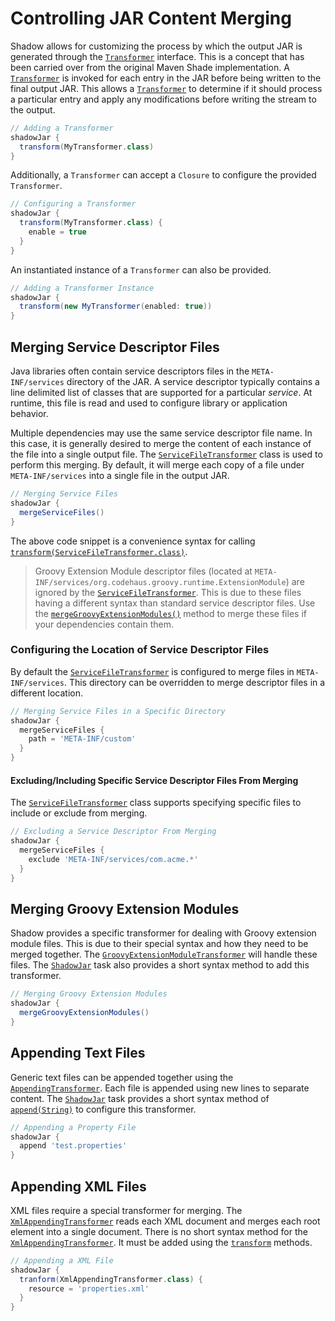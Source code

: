 # Controlling JAR Content Merging

Shadow allows for customizing the process by which the output JAR is generated through the
[`Transformer`](http://imperceptiblethoughts.com/shadow-new-site/api/com/github/jengelman/gradle/plugins/shadow/transformers/Transformer.html) interface.
This is a concept that has been carried over from the original Maven Shade implementation.
A [`Transformer`](http://imperceptiblethoughts.com/shadow-new-site/api/com/github/jengelman/gradle/plugins/shadow/transformers/Transformer.html) is invoked for each 
entry in the JAR before being written to the final output JAR.
This allows a [`Transformer`](http://imperceptiblethoughts.com/shadow-new-site/api/com/github/jengelman/gradle/plugins/shadow/transformers/Transformer.html) to 
determine if it should process a particular entry and apply any modifications before writing the stream to the output.

```groovy
// Adding a Transformer
shadowJar {
  transform(MyTransformer.class)
}
```

Additionally, a `Transformer` can accept a `Closure` to configure the provided `Transformer`.

```groovy
// Configuring a Transformer
shadowJar {
  transform(MyTransformer.class) {
    enable = true
  }
}
```

An instantiated instance of a `Transformer` can also be provided.

```groovy
// Adding a Transformer Instance
shadowJar {
  transform(new MyTransformer(enabled: true))
}
```

## Merging Service Descriptor Files

Java libraries often contain service descriptors files in the `META-INF/services` directory of the JAR.
A service descriptor typically contains a line delimited list of classes that are supported for a particular _service_.
At runtime, this file is read and used to configure library or application behavior.

Multiple dependencies may use the same service descriptor file name.
In this case, it is generally desired to merge the content of each instance of the file into a single output file.
The [`ServiceFileTransformer`](http://imperceptiblethoughts.com/shadow-new-site/api/com/github/jengelman/gradle/plugins/shadow/transformers/ServiceFileTransformer.html) 
class is used to perform this merging. By default, it will merge each copy of a file under `META-INF/services` into a 
single file in the output JAR.

```groovy
// Merging Service Files
shadowJar {
  mergeServiceFiles()
}
```

The above code snippet is a convenience syntax for calling
[`transform(ServiceFileTransformer.class)`](http://imperceptiblethoughts.com/shadow-new-site/api/com/github/jengelman/gradle/plugins/shadow/tasks/ShadowJar.html#transform(Class<?%20extends%20Transformer>)).

> Groovy Extension Module descriptor files (located at `META-INF/services/org.codehaus.groovy.runtime.ExtensionModule`)
are ignored by the [`ServiceFileTransformer`](http://imperceptiblethoughts.com/shadow-new-site/api/com/github/jengelman/gradle/plugins/shadow/transformers/ServiceFileTransformer.html).
This is due to these files having a different syntax than standard service descriptor files.
Use the [`mergeGroovyExtensionModules()`](http://imperceptiblethoughts.com/shadow-new-site/api/com/github/jengelman/gradle/plugins/shadow/tasks/ShadowJar.html#mergeGroovyExtensionModules()) method to merge
these files if your dependencies contain them.

### Configuring the Location of Service Descriptor Files

By default the [`ServiceFileTransformer`](http://imperceptiblethoughts.com/shadow-new-site/api/com/github/jengelman/gradle/plugins/shadow/transformers/ServiceFileTransformer.html) 
is configured to merge files in `META-INF/services`.
This directory can be overridden to merge descriptor files in a different location.

```groovy
// Merging Service Files in a Specific Directory
shadowJar {
  mergeServiceFiles {
    path = 'META-INF/custom'
  }
}
```

#### Excluding/Including Specific Service Descriptor Files From Merging

The [`ServiceFileTransformer`](http://imperceptiblethoughts.com/shadow-new-site/api/com/github/jengelman/gradle/plugins/shadow/transformers/ServiceFileTransformer.html) 
class supports specifying specific files to include or exclude from merging.

```groovy
// Excluding a Service Descriptor From Merging
shadowJar {
  mergeServiceFiles {
    exclude 'META-INF/services/com.acme.*'
  }
}
```

## Merging Groovy Extension Modules

Shadow provides a specific transformer for dealing with Groovy extension module files.
This is due to their special syntax and how they need to be merged together.
The [`GroovyExtensionModuleTransformer`](http://imperceptiblethoughts.com/shadow-new-site/api/com/github/jengelman/gradle/plugins/shadow/transformers/GroovyExtensionModuleTransformer.html) 
will handle these files.
The [`ShadowJar`](http://imperceptiblethoughts.com/shadow-new-site/api/com/github/jengelman/gradle/plugins/shadow/tasks/ShadowJar.html) task also provides a short syntax 
method to add this transformer.

```groovy
// Merging Groovy Extension Modules
shadowJar {
  mergeGroovyExtensionModules()
}
```

## Appending Text Files

Generic text files can be appended together using the
[`AppendingTransformer`](http://imperceptiblethoughts.com/shadow-new-site/api/com/github/jengelman/gradle/plugins/shadow/transformers/AppendingTransformer.html).
Each file is appended using new lines to separate content.
The [`ShadowJar`](http://imperceptiblethoughts.com/shadow-new-site/api/com/github/jengelman/gradle/plugins/shadow/tasks/ShadowJar.html) task provides a short syntax 
method of
[`append(String)`](http://imperceptiblethoughts.com/shadow-new-site/api/com/github/jengelman/gradle/plugins/shadow/tasks/ShadowJar.html#append(java.lang.String)) to 
configure this transformer.

```groovy
// Appending a Property File
shadowJar {
  append 'test.properties'
}
```

## Appending XML Files

XML files require a special transformer for merging.
The [`XmlAppendingTransformer`](http://imperceptiblethoughts.com/shadow-new-site/api/com/github/jengelman/gradle/plugins/shadow/transformers/XmlAppendingTransformer.html) 
reads each XML document and merges each root element into a single document.
There is no short syntax method for the [`XmlAppendingTransformer`](http://imperceptiblethoughts.com/shadow-new-site/api/com/github/jengelman/gradle/plugins/shadow/transformers/XmlAppendingTransformer.html).
It must be added using the [`transform`](http://imperceptiblethoughts.com/shadow-new-site/api/com/github/jengelman/gradle/plugins/shadow//tasks/ShadowJar.html#transform(Class<?%20Fextends%20Transformer>)) methods.

```groovy
// Appending a XML File
shadowJar {
  tranform(XmlAppendingTransformer.class) {
    resource = 'properties.xml'
  }
}
```